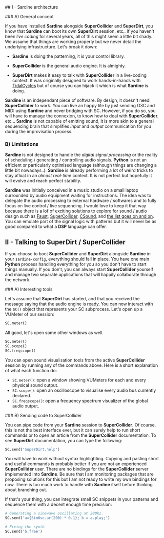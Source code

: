 ## I - Sardine architecture

### A) General concept

If you have installed **Sardine** alongside **SuperCollider** and **SuperDirt**, you know that **Sardine** can boot its own **SuperDirt** session, etc.. If you haven't been *live coding* for several years, all of this might seem a little bit shady. We assume that things are working properly but we never detail the underlying infrastructure. Let's break it down:

- **Sardine** is doing the patterning, it is your control library.

- **SuperCollider** is the general audio engine. It is almighty.

- **SuperDirt** makes it easy to talk with **SuperCollider** in a live-coding context. It was originally designed to work hands-in-hands with [TidalCycles](https://tidalcycles.org) but of course you can hijack it which is what **Sardine** is doing.

**Sardine** is an independant piece of software. By design, it doesn't need **SuperCollider** to work. You can live an happy life by just sending OSC and MIDI using **Sardine** and never bridging with SC. However, if you do so, you will have to manage the connexion, to know how to deal with **SuperCollider**, etc... **Sardine** is not capable of emitting sound, it is more akin to a general sequencing brain that simplifies *input* and *output* communication for you during the improvisation process.

### B) Limitations

**Sardine** is not designed to handle the *digital signal processing* or the reality of scheduling / generating / controlling audio signals. **Python** is not an efficient or particularly optimised language (although things are changing a little bit nowadays..). **Sardine** is already performing a lot of weird tricks to stay afloat in an *almost real-time* context. It is not perfect but hopefully it will evolve and reach perfect stability.

**Sardine** was initially conceived in a music studio on a small laptop surrounded by audio equipment waiting for instructions. The idea was to delegate the audio processing to external hardware / softwares and to fully focus on live control / live sequencing. I would love to keep it that way because  there is a lof of exciting solutions to explore for sound / audio design such as [Faust](https://faust.grame.fr/), [SuperCollider](https://supercollider.github.io/), [CSound](https://csound.com/), and [the list goes on and on](https://github.com/ciconia/awesome-music). You can emulate part of the signal logic with patterns but it will never be as good compared to what a **DSP** language can offer.

## II - Talking to SuperDirt / SuperCollider

If you choose to boot **SuperCollider** and **SuperDirt** alongside **Sardine** in your `sardine-config`, everything should fall in place. You have one main **Python** process handling everything for you so you don't have to start things manually. If you don't, you can always start **SuperCollider** yourself and manage two separate applications that will happily collaborate through the network.

### A) Interesting tools

Let's assume that **SuperDirt** has started, and that you received the message saying that the audio engine is ready. You can now interact with the `SC()` object that represents your SC subprocess. Let's open up a VUMeter of our session:


```python
SC.meter()
```

All good, let's open some other windows as well.

```python
SC.meter()
SC.scope()
SC.freqscope()
```
You can open sound visualisation tools from the active **SuperCollider** session by running any of the commands above. Here is a short explanation of what each function do:

- `SC.meter()`: open a window showing VUMeters for each and every physical sound output.
- `SC.scope()`: open an oscilloscope to visualise every audio bus currently declared.
- `SC.freqscope()`: open a frequency spectrum visualizer of the global audio output.


### B) Sending code to SuperCollider

You can pipe code from your **Sardine** session to **SuperCollider**. Of course, this is not the best interface ever, but it can surely help to run short commands or to open an article from the **SuperCollider** documentation. To see **SuperDirt** documentation, you can type the following:

```python
SC.send('SuperDirt.help')
```

You will have to work without syntax highlighting. Copying and pasting short and useful commands is probably better if you are not an experienced **SuperCollider** user. There are no bindings for the **SuperCollider** server implemented into **Sardine**. Be sure that I am monitoring packages that are proposing solutions for this but I am not ready to write my own bindings for now. There is too much work to handle with **Sardine** itself before thinking about branching out.

If that's your thing, you can integrate small SC snippets in your patterns and sequence them with a decent enough time precision:

```python
# Generating a sinewave oscillating at 200hz.
SC.send('a={SinOsc.ar(200) * 0.1}; b = a.play;')

# Freing the synth
SC.send('b.free')
```


